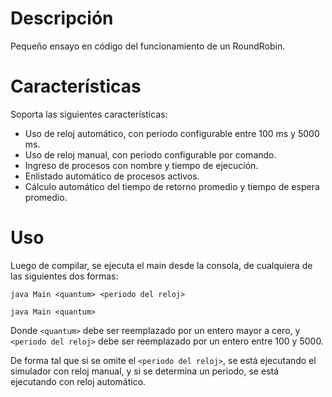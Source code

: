 # Descripción
Pequeño ensayo en código del funcionamiento de un RoundRobin.

# Características
Soporta las siguientes características:
* Uso de reloj automático, con periodo configurable entre 100 ms y 5000 ms.
* Uso de reloj manual, con periodo configurable por comando.
* Ingreso de procesos con nombre y tiempo de ejecución.
* Enlistado automático de procesos activos.
* Cálculo automático del tiempo de retorno promedio y tiempo de espera promedio.

# Uso
Luego de compilar, se ejecuta el main desde la consola, de cualquiera de las siguientes dos formas:

`java Main <quantum> <periodo del reloj>`

`java Main <quantum>`

Donde `<quantum>` debe ser reemplazado por un entero mayor a cero, y `<periodo del reloj>` debe ser reemplazado por un entero entre 100 y 5000.

De forma tal que si se omite el `<periodo del reloj>`, se está ejecutando el simulador con reloj manual, y si se determina un periodo, se está ejecutando con reloj automático.
